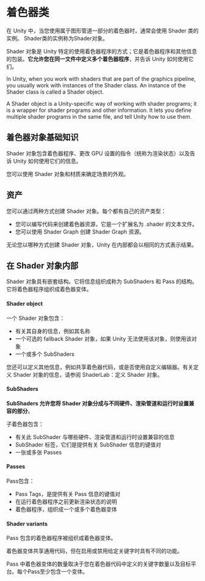 # 着色器类

在 Unity 中，当您使用属于图形管道一部分的着色器时，通常会使用 Shader 类的实例。 Shader类的实例称为Shader对象。

Shader 对象是 Unity 特定的使用着色器程序的方式；它是着色器程序和其他信息的包装。**它允许您在同一文件中定义多个着色器程序**，并告诉 Unity 如何使用它们。


In Unity, when you work with shaders that are part of the graphics pipeline, you usually work with instances of the Shader class. An instance of the Shader class is called a Shader object.

A Shader object is a Unity-specific way of working with shader programs; it is a wrapper for shader programs and other information. It lets you define multiple shader programs in the same file, and tell Unity how to use them.



## 着色器对象基础知识

Shader 对象包含着色器程序、更改 GPU 设置的指令（统称为渲染状态）以及告诉 Unity 如何使用它们的信息。

您可以使用 Shader 对象和材质来确定场景的外观。



## 资产

您可以通过两种方式创建 Shader 对象。每个都有自己的资产类型：

* 您可以编写代码来创建着色器资源，它是一个扩展名为 .shader 的文本文件。
* 您可以使用 Shader Graph 创建 Shader Graph 资源。

无论您以哪种方式创建 Shader 对象，Unity 在内部都会以相同的方式表示结果。



## 在 Shader 对象内部

Shader 对象具有嵌套结构。它将信息组织成称为 SubShaders 和 Pass 的结构。它将着色器程序组织成着色器变体。

#### Shader object

一个 Shader 对象包含：

* 有关其自身的信息，例如其名称
* 一个可选的 fallback Shader 对象，如果 Unity 无法使用该对象，则使用该对象
* 一个或多个 SubShaders

您还可以定义其他信息，例如共享着色器代码，或是否使用自定义编辑器。有关定义 Shader 对象的信息，请参阅 ShaderLab：定义 Shader 对象。

#### SubShaders

**SubShaders 允许您将 Shader 对象分成与不同硬件、渲染管道和运行时设置兼容的部分**。

子着色器包含：

* 有关此 SubShader 与哪些硬件、渲染管道和运行时设置兼容的信息
* SubShader 标签，它们是提供有关 SubShader 信息的键值对
* 一张或多张 Passes

#### Passes

Pass包含：

* Pass Tags，是提供有关 Pass 信息的键值对
* 在运行着色器程序之前更新渲染状态的说明
* 着色器程序，组织成一个或多个着色器变体

#### Shader variants

Pass 包含的着色器程序被组织成着色器变体。

着色器变体共享通用代码，但在启用或禁用给定关键字时具有不同的功能。

Pass 中着色器变体的数量取决于您在着色器代码中定义的关键字数量以及目标平台。每个Pass至少包含一个变体。

